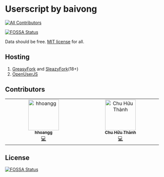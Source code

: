 # Userscript by baivong
<!-- ALL-CONTRIBUTORS-BADGE:START - Do not remove or modify this section -->
[![All Contributors](https://img.shields.io/badge/all_contributors-1-orange.svg?style=flat-square)](#contributors-)
<!-- ALL-CONTRIBUTORS-BADGE:END -->

[![FOSSA Status](https://app.fossa.io/api/projects/git%2Bgithub.com%2Flelinhtinh%2FUserscript.svg?type=shield)](https://app.fossa.io/projects/git%2Bgithub.com%2Flelinhtinh%2FUserscript?ref=badge_shield)

Data should be free. [MIT license](https://baivong.mit-license.org/) for all.

## Hosting

1. [GreasyFork](https://greasyfork.org/en/users/2590-lelinhtinh) and [SleazyFork](https://sleazyfork.org/en/users/2590-lelinhtinh)(18+)
1. [OpenUserJS](https://openuserjs.org/users/baivong/scripts)

## Contributors

<!-- ALL-CONTRIBUTORS-LIST:START - Do not remove or modify this section -->
<!-- prettier-ignore-start -->
<!-- markdownlint-disable -->
<table>
  <tbody>
    <tr>
      <td align="center" valign="top" width="14.28%"><a href="https://github.com/hhoangg"><img src="https://avatars.githubusercontent.com/u/19337273?v=4?s=100" width="100px;" alt="hhoangg"/><br /><sub><b>hhoangg</b></sub></a><br /><a href="https://github.com/lelinhtinh/Userscript/commits?author=hhoangg" title="Code">💻</a></td>
      <td align="center" valign="top" width="14.28%"><a href="https://github.com/mrsilver256"><img src="https://avatars.githubusercontent.com/u/11459722?v=4?s=100" width="100px;" alt="Chu Hữu Thành"/><br /><sub><b>Chu Hữu Thành</b></sub></a><br /><a href="https://github.com/lelinhtinh/Userscript/commits?author=mrsilver256" title="Code">💻</a></td>
    </tr>
  </tbody>
</table>

<!-- markdownlint-restore -->
<!-- prettier-ignore-end -->

<!-- ALL-CONTRIBUTORS-LIST:END -->
<!-- prettier-ignore-start -->
<!-- markdownlint-disable -->

<!-- markdownlint-restore -->
<!-- prettier-ignore-end -->

<!-- ALL-CONTRIBUTORS-LIST:END -->

## License
[![FOSSA Status](https://app.fossa.io/api/projects/git%2Bgithub.com%2Flelinhtinh%2FUserscript.svg?type=large)](https://app.fossa.io/projects/git%2Bgithub.com%2Flelinhtinh%2FUserscript?ref=badge_large)
